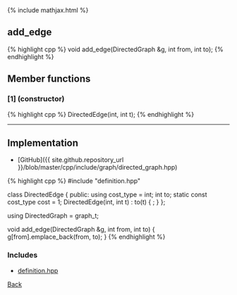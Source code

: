 {% include mathjax.html %}

## add_edge

{% highlight cpp %}
void add_edge(DirectedGraph &g, int from, int to);
{% endhighlight %}

## Member functions

### [1] (constructor)
{% highlight cpp %}
DirectedEdge(int, int t);
{% endhighlight %}


---------------------------------------

## Implementation

- [GitHub]({{ site.github.repository_url }}/blob/master/cpp/include/graph/directed_graph.hpp)

{% highlight cpp %}
#include "definition.hpp"

class DirectedEdge {
public:
  using cost_type = int;
  int to;
  static const cost_type cost = 1;
  DirectedEdge(int, int t) : to(t) { ; }
};

using DirectedGraph = graph_t<DirectedEdge>;

void add_edge(DirectedGraph &g, int from, int to) {
  g[from].emplace_back(from, to);
}
{% endhighlight %}

### Includes

- [definition.hpp](definition)

[Back](../..)
